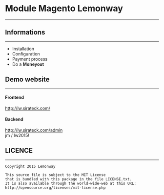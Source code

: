 # Module Magento Lemonway
---
## Informations
---
* Installation
* Configuration
* Payment process
* Do a **Moneyout**

## Demo website
---
#### Frontend
http://lw.sirateck.com/
#### Backend
http://lw.sirateck.com/admin  
jm / lw2015!


## LICENCE
---
```
Copyright 2015 Lemonway

This source file is subject to the MIT License
that is bundled with this package in the file LICENSE.txt.
It is also available through the world-wide-web at this URL:
http://opensource.org/licenses/mit-license.php
```

